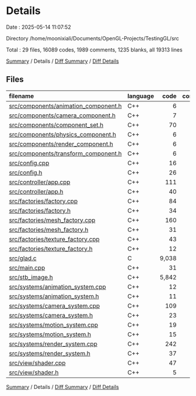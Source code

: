 # Details

Date : 2025-05-14 11:07:52

Directory /home/moonixiali/Documents/OpenGL-Projects/TestingGL/src

Total : 29 files,  16089 codes, 1989 comments, 1235 blanks, all 19313 lines

[Summary](results.md) / Details / [Diff Summary](diff.md) / [Diff Details](diff-details.md)

## Files
| filename | language | code | comment | blank | total |
| :--- | :--- | ---: | ---: | ---: | ---: |
| [src/components/animation_component.h](/src/components/animation_component.h) | C++ | 6 | 0 | 1 | 7 |
| [src/components/camera_component.h](/src/components/camera_component.h) | C++ | 7 | 0 | 1 | 8 |
| [src/components/component_set.h](/src/components/component_set.h) | C++ | 70 | 3 | 15 | 88 |
| [src/components/physics_component.h](/src/components/physics_component.h) | C++ | 6 | 0 | 1 | 7 |
| [src/components/render_component.h](/src/components/render_component.h) | C++ | 6 | 0 | 1 | 7 |
| [src/components/transform_component.h](/src/components/transform_component.h) | C++ | 6 | 0 | 1 | 7 |
| [src/config.cpp](/src/config.cpp) | C++ | 16 | 0 | 4 | 20 |
| [src/config.h](/src/config.h) | C++ | 26 | 0 | 9 | 35 |
| [src/controller/app.cpp](/src/controller/app.cpp) | C++ | 111 | 3 | 28 | 142 |
| [src/controller/app.h](/src/controller/app.h) | C++ | 40 | 4 | 12 | 56 |
| [src/factories/factory.cpp](/src/factories/factory.cpp) | C++ | 84 | 0 | 24 | 108 |
| [src/factories/factory.h](/src/factories/factory.h) | C++ | 34 | 0 | 12 | 46 |
| [src/factories/mesh_factory.cpp](/src/factories/mesh_factory.cpp) | C++ | 160 | 6 | 50 | 216 |
| [src/factories/mesh_factory.h](/src/factories/mesh_factory.h) | C++ | 31 | 0 | 12 | 43 |
| [src/factories/texture_factory.cpp](/src/factories/texture_factory.cpp) | C++ | 43 | 7 | 15 | 65 |
| [src/factories/texture_factory.h](/src/factories/texture_factory.h) | C++ | 12 | 0 | 10 | 22 |
| [src/glad.c](/src/glad.c) | C | 9,038 | 641 | 47 | 9,726 |
| [src/main.cpp](/src/main.cpp) | C++ | 31 | 0 | 15 | 46 |
| [src/stb_image.h](/src/stb_image.h) | C++ | 5,842 | 1,285 | 861 | 7,988 |
| [src/systems/animation_system.cpp](/src/systems/animation_system.cpp) | C++ | 12 | 0 | 5 | 17 |
| [src/systems/animation_system.h](/src/systems/animation_system.h) | C++ | 11 | 0 | 4 | 15 |
| [src/systems/camera_system.cpp](/src/systems/camera_system.cpp) | C++ | 109 | 11 | 26 | 146 |
| [src/systems/camera_system.h](/src/systems/camera_system.h) | C++ | 23 | 0 | 5 | 28 |
| [src/systems/motion_system.cpp](/src/systems/motion_system.cpp) | C++ | 19 | 0 | 6 | 25 |
| [src/systems/motion_system.h](/src/systems/motion_system.h) | C++ | 15 | 0 | 5 | 20 |
| [src/systems/render_system.cpp](/src/systems/render_system.cpp) | C++ | 242 | 20 | 39 | 301 |
| [src/systems/render_system.h](/src/systems/render_system.h) | C++ | 37 | 2 | 9 | 48 |
| [src/view/shader.cpp](/src/view/shader.cpp) | C++ | 47 | 7 | 15 | 69 |
| [src/view/shader.h](/src/view/shader.h) | C++ | 5 | 0 | 2 | 7 |

[Summary](results.md) / Details / [Diff Summary](diff.md) / [Diff Details](diff-details.md)
